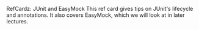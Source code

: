 RefCardz: JUnit and EasyMock
This ref card gives tips on JUnit's lifecycle and annotations.  It also covers EasyMock, which we will look at in later lectures.
